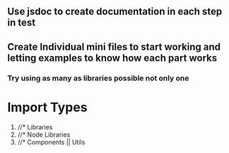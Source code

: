 ## Use jsdoc to create documentation in each step in **test**

## Create Individual mini files to start working and letting examples to know how each part works

### Try using as many as libraries possible not only one




# Import Types

1. //* Libraries
2. //* Node Libraries
3. //* Components || Utils

